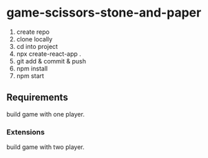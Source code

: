 # game-scissors-stone-and-paper

1. create repo
2. clone locally
3. cd into project
4. npx create-react-app .
5. git add & commit & push
6. npm install
7. npm start

## Requirements

build game with one player.

### Extensions

build game with two player.
